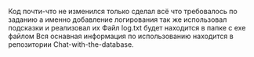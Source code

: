 Код почти-что не изменился только сделал всё что требовалось по заданию а именно добавление логирования так же использовал подсказки и реализовал их
Файл log.txt будет находится в папке с exe файлом
Вся оснавная информация по использованию находится в репозитории Chat-with-the-database.
